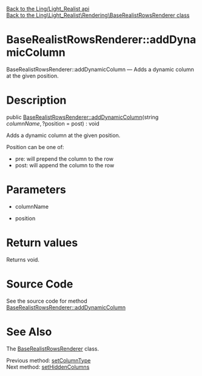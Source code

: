 [Back to the Ling/Light_Realist api](https://github.com/lingtalfi/Light_Realist/blob/master/doc/api/Ling/Light_Realist.md)<br>
[Back to the Ling\Light_Realist\Rendering\BaseRealistRowsRenderer class](https://github.com/lingtalfi/Light_Realist/blob/master/doc/api/Ling/Light_Realist/Rendering/BaseRealistRowsRenderer.md)


BaseRealistRowsRenderer::addDynamicColumn
================



BaseRealistRowsRenderer::addDynamicColumn — Adds a dynamic column at the given position.




Description
================


public [BaseRealistRowsRenderer::addDynamicColumn](https://github.com/lingtalfi/Light_Realist/blob/master/doc/api/Ling/Light_Realist/Rendering/BaseRealistRowsRenderer/addDynamicColumn.md)(string $columnName, ?$position = post) : void




Adds a dynamic column at the given position.

Position can be one of:
- pre: will prepend the column to the row
- post: will append the column to the row




Parameters
================


- columnName

    

- position

    


Return values
================

Returns void.








Source Code
===========
See the source code for method [BaseRealistRowsRenderer::addDynamicColumn](https://github.com/lingtalfi/Light_Realist/blob/master/Rendering/BaseRealistRowsRenderer.php#L107-L113)


See Also
================

The [BaseRealistRowsRenderer](https://github.com/lingtalfi/Light_Realist/blob/master/doc/api/Ling/Light_Realist/Rendering/BaseRealistRowsRenderer.md) class.

Previous method: [setColumnType](https://github.com/lingtalfi/Light_Realist/blob/master/doc/api/Ling/Light_Realist/Rendering/BaseRealistRowsRenderer/setColumnType.md)<br>Next method: [setHiddenColumns](https://github.com/lingtalfi/Light_Realist/blob/master/doc/api/Ling/Light_Realist/Rendering/BaseRealistRowsRenderer/setHiddenColumns.md)<br>

